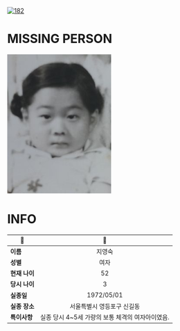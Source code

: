 [![182](https://img.shields.io/badge/%EC%8B%A4%EC%A2%85%EC%8B%A0%EA%B3%A0%EB%8A%94%20%EA%B5%AD%EB%B2%88%EC%97%86%EC%9D%B4-182-blue)](http://safe182.go.kr/index.do)

# MISSING PERSON

<img src="./missing_person.jpg">

# INFO

|🔑|💎|
|--|:--:|
|**이름**|지영숙|
|**성별**|여자|
|**현재 나이**|52|
|**당시 나이**|3|
|**실종일**|1972/05/01|
|**실종 장소**|서울특별시 영등포구 신길동 |
|**특이사항**|실종 당시 4~5세 가량의 보통 체격의 여자아이였음.|
